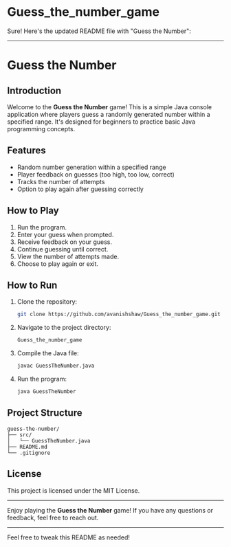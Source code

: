 # Guess_the_number_game
Sure! Here's the updated README file with "Guess the Number":

---

# Guess the Number

## Introduction

Welcome to the **Guess the Number** game! This is a simple Java console application where players guess a randomly generated number within a specified range. It's designed for beginners to practice basic Java programming concepts.

## Features

- Random number generation within a specified range
- Player feedback on guesses (too high, too low, correct)
- Tracks the number of attempts
- Option to play again after guessing correctly

## How to Play

1. Run the program.
2. Enter your guess when prompted.
3. Receive feedback on your guess.
4. Continue guessing until correct.
5. View the number of attempts made.
6. Choose to play again or exit.

## How to Run

1. Clone the repository:

   ```bash
   git clone https://github.com/avanishshaw/Guess_the_number_game.git
   ```

2. Navigate to the project directory:

   ```bash
   Guess_the_number_game
   ```

3. Compile the Java file:

   ```bash
   javac GuessTheNumber.java
   ```

4. Run the program:

   ```bash
   java GuessTheNumber
   ```

## Project Structure

```
guess-the-number/
├── src/
│   └── GuessTheNumber.java
├── README.md
└── .gitignore
```

## License

This project is licensed under the MIT License.

---

Enjoy playing the **Guess the Number** game! If you have any questions or feedback, feel free to reach out.

---

Feel free to tweak this README as needed!
